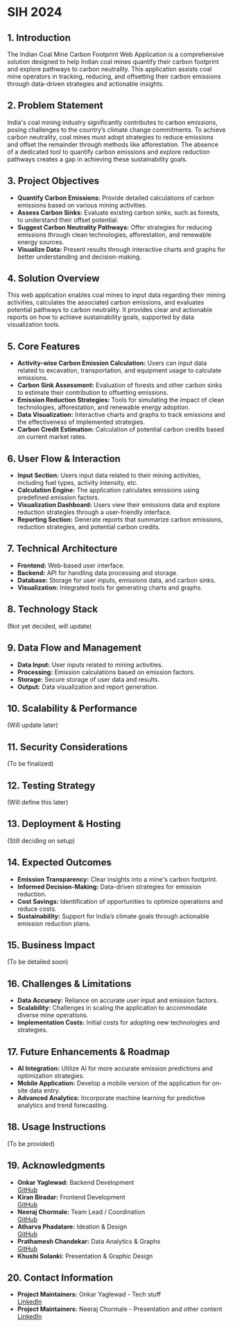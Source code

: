 # SIH 2024

## 1. Introduction
The Indian Coal Mine Carbon Footprint Web Application is a comprehensive solution designed to help Indian coal mines quantify their carbon footprint and explore pathways to carbon neutrality. This application assists coal mine operators in tracking, reducing, and offsetting their carbon emissions through data-driven strategies and actionable insights.

## 2. Problem Statement
India's coal mining industry significantly contributes to carbon emissions, posing challenges to the country’s climate change commitments. To achieve carbon neutrality, coal mines must adopt strategies to reduce emissions and offset the remainder through methods like afforestation. The absence of a dedicated tool to quantify carbon emissions and explore reduction pathways creates a gap in achieving these sustainability goals.

## 3. Project Objectives
- **Quantify Carbon Emissions:** Provide detailed calculations of carbon emissions based on various mining activities.
- **Assess Carbon Sinks:** Evaluate existing carbon sinks, such as forests, to understand their offset potential.
- **Suggest Carbon Neutrality Pathways:** Offer strategies for reducing emissions through clean technologies, afforestation, and renewable energy sources.
- **Visualize Data:** Present results through interactive charts and graphs for better understanding and decision-making.

## 4. Solution Overview
This web application enables coal mines to input data regarding their mining activities, calculates the associated carbon emissions, and evaluates potential pathways to carbon neutrality. It provides clear and actionable reports on how to achieve sustainability goals, supported by data visualization tools.

## 5. Core Features
- **Activity-wise Carbon Emission Calculation:** Users can input data related to excavation, transportation, and equipment usage to calculate emissions.
- **Carbon Sink Assessment:** Evaluation of forests and other carbon sinks to estimate their contribution to offsetting emissions.
- **Emission Reduction Strategies:** Tools for simulating the impact of clean technologies, afforestation, and renewable energy adoption.
- **Data Visualization:** Interactive charts and graphs to track emissions and the effectiveness of implemented strategies.
- **Carbon Credit Estimation:** Calculation of potential carbon credits based on current market rates.

## 6. User Flow & Interaction
- **Input Section:** Users input data related to their mining activities, including fuel types, activity intensity, etc.
- **Calculation Engine:** The application calculates emissions using predefined emission factors.
- **Visualization Dashboard:** Users view their emissions data and explore reduction strategies through a user-friendly interface.
- **Reporting Section:** Generate reports that summarize carbon emissions, reduction strategies, and potential carbon credits.

## 7. Technical Architecture
- **Frontend:** Web-based user interface.
- **Backend:** API for handling data processing and storage.
- **Database:** Storage for user inputs, emissions data, and carbon sinks.
- **Visualization:** Integrated tools for generating charts and graphs.

## 8. Technology Stack
(Not yet decided, will update)

## 9. Data Flow and Management
- **Data Input:** User inputs related to mining activities.
- **Processing:** Emission calculations based on emission factors.
- **Storage:** Secure storage of user data and results.
- **Output:** Data visualization and report generation.

## 10. Scalability & Performance
(Will update later)

## 11. Security Considerations
(To be finalized)

## 12. Testing Strategy
(Will define this later)

## 13. Deployment & Hosting
(Still deciding on setup)

## 14. Expected Outcomes
- **Emission Transparency:** Clear insights into a mine's carbon footprint.
- **Informed Decision-Making:** Data-driven strategies for emission reduction.
- **Cost Savings:** Identification of opportunities to optimize operations and reduce costs.
- **Sustainability:** Support for India’s climate goals through actionable emission reduction plans.

## 15. Business Impact
(To be detailed soon)

## 16. Challenges & Limitations
- **Data Accuracy:** Reliance on accurate user input and emission factors.
- **Scalability:** Challenges in scaling the application to accommodate diverse mine operations.
- **Implementation Costs:** Initial costs for adopting new technologies and strategies.

## 17. Future Enhancements & Roadmap
- **AI Integration:** Utilize AI for more accurate emission predictions and optimization strategies.
- **Mobile Application:** Develop a mobile version of the application for on-site data entry.
- **Advanced Analytics:** Incorporate machine learning for predictive analytics and trend forecasting.

## 18. Usage Instructions
(To be provided)

## 19. Acknowledgments
- **Onkar Yaglewad:** Backend Development  
  [GitHub](https://github.com/once-human)
- **Kiran Biradar:** Frontend Development  
  [GitHub](https://github.com/KiruOP)
- **Neeraj Chormale:** Team Lead / Coordination  
  [GitHub](https://github.com/Zor0000)
- **Atharva Phadatare:** Ideation & Design  
  [GitHub](https://github.com/Atharva302)
- **Prathamesh Chandekar:** Data Analytics & Graphs  
  [GitHub](https://github.com/Prathamesh-Chandekar)
- **Khushi Solanki:** Presentation & Graphic Design  

## 20. Contact Information
- **Project Maintainers:** Onkar Yaglewad - Tech stuff  
  [LinkedIn](https://www.linkedin.com/in/yaglewad-onkar/)
- **Project Maintainers:** Neeraj Chormale - Presentation and other content  
  [LinkedIn](https://www.linkedin.com/in/neeraj-chormale/)
